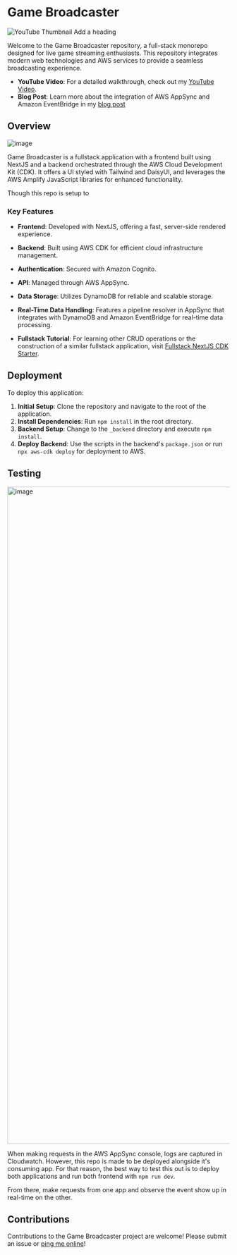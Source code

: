# Game Broadcaster

![YouTube Thumbnail Add a heading](https://github.com/focusOtter/game-brodcaster/assets/5106417/5b5e5eca-af85-42be-add8-a9d7db87bd69)

Welcome to the Game Broadcaster repository, a full-stack monorepo designed for live game streaming enthusiasts. This repository integrates modern web technologies and AWS services to provide a seamless broadcasting experience.

- **YouTube Video**: For a detailed walkthrough, check out my [YouTube Video](https://youtu.be/s2ew8-D7SYY).
- **Blog Post**: Learn more about the integration of AWS AppSync and Amazon EventBridge in my [blog post](https://blog.focusotter.com/how-aws-appsync-and-amazon-eventbridge-unlock-real-time-data-across-domains)

## Overview

![image](https://github.com/focusOtter/game-brodcaster/assets/5106417/e9d9d73f-aa9e-4edc-89fc-f70aa0872d39)

Game Broadcaster is a fullstack application with a frontend built using NextJS and a backend orchestrated through the AWS Cloud Development Kit (CDK). It offers a UI styled with Tailwind and DaisyUI, and leverages the AWS Amplify JavaScript libraries for enhanced functionality.

Though this repo is setup to

### Key Features

- **Frontend**: Developed with NextJS, offering a fast, server-side rendered experience.
- **Backend**: Built using AWS CDK for efficient cloud infrastructure management.
- **Authentication**: Secured with Amazon Cognito.
- **API**: Managed through AWS AppSync.
- **Data Storage**: Utilizes DynamoDB for reliable and scalable storage.
- **Real-Time Data Handling**: Features a pipeline resolver in AppSync that integrates with DynamoDB and Amazon EventBridge for real-time data processing.

- **Fullstack Tutorial**: For learning other CRUD operations or the construction of a similar fullstack application, visit [Fullstack NextJS CDK Starter](https://github.com/focusOtter/fullstack-nextjs-cdk-starter/tree/main).

## Deployment

To deploy this application:

1. **Initial Setup**: Clone the repository and navigate to the root of the application.
2. **Install Dependencies**: Run `npm install` in the root directory.
3. **Backend Setup**: Change to the `_backend` directory and execute `npm install`.
4. **Deploy Backend**: Use the scripts in the backend's `package.json` or run `npx aws-cdk deploy` for deployment to AWS.

## Testing
<img width="1491" alt="image" src="https://github.com/focusOtter/game-brodcaster/assets/5106417/fa691f97-44fa-42a2-b0a5-89acfa11fca0">

When making requests in the AWS AppSync console, logs are captured in Cloudwatch. However, this repo is made to be deployed alongside it's consuming app. For that reason, the best way to test this out is to deploy both applications and run both frontend with `npm run dev`.

From there, make requests from one app and observe the event show up in real-time on the other.

## Contributions

Contributions to the Game Broadcaster project are welcome! Please submit an issue or [ping me online](https://focusotter.com)!
